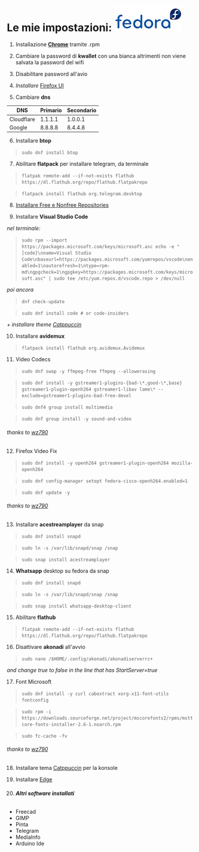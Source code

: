 # Le mie impostazioni: ![alt text](https://github.com/miko6/appunti-di-fedora/blob/main/immagini/logof2.png "logo")

1. Installazione **[Chrome](https://www.google.com/chrome/?platform=linux)** tramite .rpm

2. Cambiare la password di **kwallet** con una bianca altrimenti non viene salvata la password del wifi

3. Disabilitare password all'avio

4. *Installare*  [Firefox UI](https://github.com/black7375/Firefox-UI-Fix)

5. Cambiare **dns**

| DNS | Primario  | Secondario  |
| ------- | --- | --- |
| Cloudflare | 1.1.1.1 | 1.0.0.1 |
| Google | 8.8.8.8 | 8.4.4.8 |

6. Installare **btop**

>`sudo dnf install btop`

7. Abilitare **flatpack** per installare telegram, da terminale
   
>`flatpak remote-add --if-not-exists flathub https://dl.flathub.org/repo/flathub.flatpakrepo`

>`flatpack install flathub org.telegram.desktop`

8. [Installare Free e Nonfree Repositories](https://rpmfusion.org/Configuration/)

9. Installare **Visual Studio Code**
   
*nel terminale:*

>`sudo rpm --import https://packages.microsoft.com/keys/microsoft.asc
echo -e "[code]\nname=Visual Studio Code\nbaseurl=https://packages.microsoft.com/yumrepos/vscode\nenabled=1\nautorefresh=1\ntype=rpm-md\ngpgcheck=1\ngpgkey=https://packages.microsoft.com/keys/microsoft.asc" | sudo tee /etc/yum.repos.d/vscode.repo > /dev/null`

*poi ancora*

>`dnf check-update`

>`sudo dnf install code # or code-insiders`

*+ installare theme [Catppuccin](https://marketplace.visualstudio.com/items?itemName=Catppuccin.catppuccin-vsc)*

10. Installare **avidemux**
 
>`flatpack install flathub org.avidemux.Avidemux`

11. Video Codecs
    
>`sudo dnf swap -y ffmpeg-free ffmpeg --allowerasing`

>`sudo dnf install -y gstreamer1-plugins-{bad-\*,good-\*,base} gstreamer1-plugin-openh264 gstreamer1-libav lame\* --exclude=gstreamer1-plugins-bad-free-devel`

>`sudo dnf4 group install multimedia`

>`sudo dnf group install -y sound-and-video`

###### thanks to [wz790](https://github.com/wz790/Fedora-Noble-Setup?tab=readme-ov-file#flathub-setup)

12. Firefox Video Fix
    
>`sudo dnf install -y openh264 gstreamer1-plugin-openh264 mozilla-openh264`

>`sudo dnf config-manager setopt fedora-cisco-openh264.enabled=1`

>`sudo dnf update -y`

###### thanks to [wz790](https://github.com/wz790/Fedora-Noble-Setup?tab=readme-ov-file#flathub-setup)

13. Installare **acestreamplayer** da snap
    
>`sudo dnf install snapd`

>`sudo ln -s /var/lib/snapd/snap /snap`

>`sudo snap install acestreamplayer`

14. **Whatsapp** desktop su fedora da snap

>`sudo dnf install snapd`

>`sudo ln -s /var/lib/snapd/snap /snap`

>`sudo snap install whatsapp-desktop-client`

15. Abilitare **flathub**
    
>`flatpak remote-add --if-not-exists flathub https://dl.flathub.org/repo/flathub.flatpakrepo`

16. Disattivare **akonadi** all'avvio
    
>`sudo nano /$HOME/.config/akonadi/akonadiserverrc+`

*and change true to false in the line that has StartServer=true*

17. Font Microsoft

>`sudo dnf install -y curl cabextract xorg-x11-font-utils fontconfig`

>`sudo rpm -i https://downloads.sourceforge.net/project/mscorefonts2/rpms/msttcore-fonts-installer-2.6-1.noarch.rpm`

>`sudo fc-cache -fv`

###### thanks to [wz790](https://github.com/wz790/Fedora-Noble-Setup?tab=readme-ov-file#flathub-setup)

18. Installare tema [Catppuccin](https://github.com/catppuccin/konsole) per la konsole

19. Installare [Edge](https://packages.microsoft.com/yumrepos/edge/Packages/m/)

20. ###### **Altri software installati**

* Freecad
* GIMP
* Pinta
* Telegram
* MediaInfo
* Arduino Ide
